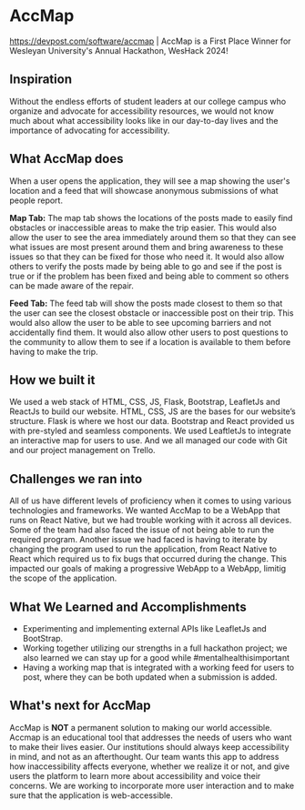 # AccMap

https://devpost.com/software/accmap | AccMap is a First Place Winner for Wesleyan University's Annual Hackathon, WesHack 2024! 

## Inspiration

Without the endless efforts of student leaders at our college campus who organize and advocate for accessibility resources, we would not know much about what accessibility looks like in our day-to-day lives and the importance of advocating for accessibility. 

## What AccMap does

When a user opens the application, they will see a map showing the user's location and a feed that will showcase anonymous submissions of what people report. 

**Map Tab:**
The map tab shows the locations of the posts made to easily find obstacles or inaccessible
areas to make the trip easier. This would also allow the user to see the area immediately around
them so that they can see what issues are most present around them and bring awareness to
these issues so that they can be fixed for those who need it. It would also allow others to verify
the posts made by being able to go and see if the post is true or if the problem has been fixed
and being able to comment so others can be made aware of the repair.

**Feed Tab:**
The feed tab will show the posts made closest to them so that the user can see the closest
obstacle or inaccessible post on their trip. This would also allow the user to be able to see
upcoming barriers and not accidentally find them. It would also allow other users to post
questions to the community to allow them to see if a location is available to them before having
to make the trip.

## How we built it

We used a web stack of HTML, CSS, JS, Flask, Bootstrap, LeafletJs and ReactJs to build our website. HTML, CSS, JS are the bases for our website’s structure. Flask is where we host our data. Bootstrap and React provided us with pre-styled and seamless components. We used LeaftletJs to integrate an interactive map for users to use. And we all managed our code with Git and our project management on Trello.

## Challenges we ran into

All of us have different levels of proficiency when it comes to using various technologies and frameworks. We wanted AccMap to be a WebApp that runs on React Native, but we had trouble working with it across all devices. Some of the team had also faced the issue of not being able to run the required program. Another issue we had faced is having to iterate by changing the program used to run the application, from React Native to React which required us to fix bugs that occurred during the change. This impacted our goals of making a progressive WebApp to a WebApp, limitig the scope of the application.

## What We Learned and Accomplishments

- Experimenting and implementing external APIs like LeafletJs and BootStrap. 
- Working together utilizing our strengths in a full hackathon project; we also learned we can stay up for a good while #mentalhealthisimportant
- Having a working map that is integrated with a working feed for users to post, where they can be both updated when a submission is added. 

## What's next for AccMap
AccMap is **NOT** a permanent solution to making our world accessible. Accmap is an educational tool that addresses the needs of users who want to make their lives easier. Our institutions should always keep accessibility in mind, and not as an afterthought. Our team wants this app to address how inaccessibility affects everyone, whether we realize it or not, and give users the platform to learn more about accessibility and voice their concerns. We are working to incorporate more user interaction and to make sure that the application is web-accessible.
